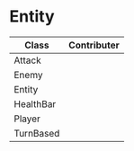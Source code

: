 # Entity
| Class | Contributer |
|-------|-------------|
|Attack||
|Enemy||
|Entity||
|HealthBar||
|Player||
|TurnBased||
